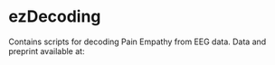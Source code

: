 # ezDecoding

Contains scripts for decoding Pain Empathy from EEG data. Data and preprint available at:
